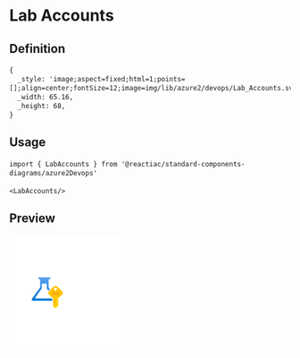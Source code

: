 # Lab Accounts

## Definition

```
{
  _style: 'image;aspect=fixed;html=1;points=[];align=center;fontSize=12;image=img/lib/azure2/devops/Lab_Accounts.svg;strokeColor=none;',
  _width: 65.16,
  _height: 68,
}
```

## Usage

```
import { LabAccounts } from '@reactiac/standard-components-diagrams/azure2Devops'

<LabAccounts/>
```

## Preview

<img src="./lab-accounts.png" width="200"/>
